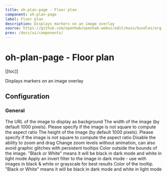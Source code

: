 ```yaml
---
title: oh-plan-page - Floor plan
component: oh-plan-page
label: Floor plan
description: Displays markers on an image overlay
source: https://github.com/openhab/openhab-webui/edit/main/bundles/org.openhab.ui/doc/components/oh-plan-page.md
prev: /docs/ui/components/
---
```


# oh-plan-page - Floor plan

<!-- Put a screenshot here if relevant:
![](./images/oh-plan-page/header.jpg)
-->

[[toc]]

<!-- Note: you can overwrite the definition-provided description and add your own intro/additional sections instead -->
<!-- DO NOT REMOVE the following comments if you intend to keep the definition-provided description -->
<!-- GENERATED componentDescription -->
Displays markers on an image overlay
<!-- GENERATED /componentDescription -->

## Configuration

<!-- DO NOT REMOVE the following comments -->
<!-- GENERATED props -->
### General
<div class="props">
<PropGroup label="General">
<PropBlock type="TEXT" name="imageUrl" label="Image URL" context="url">
  <PropDescription>
    The URL of the image to display as background
  </PropDescription>
</PropBlock>
<PropBlock type="INTEGER" name="imageWidth" label="Image Width">
  <PropDescription>
    The width of the image (by default 1000 pixels). Please specify if the image is not square to compute the aspect ratio
  </PropDescription>
</PropBlock>
<PropBlock type="INTEGER" name="imageHeight" label="Image Height">
  <PropDescription>
    The height of the image (by default 1000 pixels). Please specify if the image is not square to compute the aspect ratio
  </PropDescription>
</PropBlock>
<PropBlock type="BOOLEAN" name="noZoomOrDrag" label="Disable Zooming & Dragging">
  <PropDescription>
    Disable the ability to zoom and drag
  </PropDescription>
</PropBlock>
<PropBlock type="BOOLEAN" name="noZoomAnimation" label="No Zoom Animation">
  <PropDescription>
    Change zoom levels without animation, can also avoid graphic glitches with persistent tooltips
  </PropDescription>
</PropBlock>
<PropBlock type="BOOLEAN" name="noMarkerZoomAnimation" label="Hide Markers during Zoom Animation">
</PropBlock>
<PropBlock type="TEXT" name="backgroundColor" label="Background Color">
  <PropDescription>
    Color outside the bounds of the image. "Black or White" means it will be black in dark mode and white in light mode
  </PropDescription>
  <PropOptions>
    <PropOption value="(empty)" label="Default" />
    <PropOption value="white" label="Always White" />
    <PropOption value="black" label="Always Black" />
    <PropOption value="blackwhite" label="Black or White" />
  </PropOptions>
</PropBlock>
<PropBlock type="BOOLEAN" name="darkModeInvert" label="Invert Image in Dark Mode">
  <PropDescription>
    Apply an invert filter to the image in dark mode - use with images in black & white or grayscale for best results
  </PropDescription>
</PropBlock>
<PropBlock type="TEXT" name="tooltipColor" label="Tooltip Color">
  <PropDescription>
    Color of the tooltip. "Black or White" means it will be black in dark mode and white in light mode
  </PropDescription>
  <PropOptions>
    <PropOption value="white" label="White" />
    <PropOption value="black" label="Black" />
    <PropOption value="blackwhite" label="Black or White" />
  </PropOptions>
</PropBlock>
</PropGroup>
</div>


<!-- GENERATED /props -->

<!-- If applicable describe how properties are forwarded to a underlying component from Framework7, ECharts, etc.:
### Inherited Properties

-->

<!-- If applicable describe the slots recognized by the component and what they represent:
### Slots

#### `default`

The contents of the oh-plan-page.

-->

<!-- Add as many examples as desired - put the YAML in a details container when it becomes too long (~150/200+ lines):
## Examples

### Example 1

![](./images/oh-plan-page/example1.jpg)

```yaml
component: oh-plan-page
config:
  prop1: value1
  prop2: value2
```

### Example 2

![](./images/oh-plan-page/example2.jpg)

::: details YAML
```yaml
component: oh-plan-page
config:
  prop1: value1
  prop2: value2
slots
```
:::

-->

<!-- Try to clean up URLs to the forum (https://community.openhab.org/t/<threadID>[/<postID>] should suffice)
## Community Resources

- [Community Post 1](https://community.openhab.org/t/12345)
- [Community Post 2](https://community.openhab.org/t/23456)
-->
